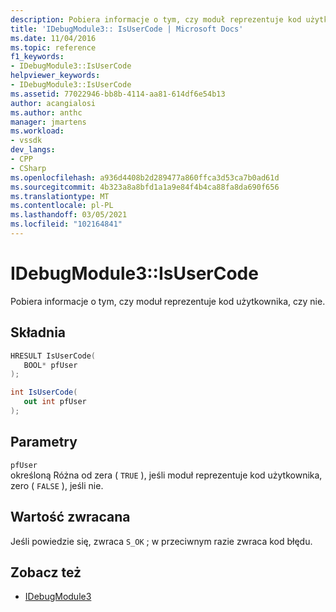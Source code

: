 ```yaml
---
description: Pobiera informacje o tym, czy moduł reprezentuje kod użytkownika, czy nie.
title: 'IDebugModule3:: IsUserCode | Microsoft Docs'
ms.date: 11/04/2016
ms.topic: reference
f1_keywords:
- IDebugModule3::IsUserCode
helpviewer_keywords:
- IDebugModule3::IsUserCode
ms.assetid: 77022946-bb8b-4114-aa81-614df6e54b13
author: acangialosi
ms.author: anthc
manager: jmartens
ms.workload:
- vssdk
dev_langs:
- CPP
- CSharp
ms.openlocfilehash: a936d4408b2d289477a860ffca3d53ca7b0ad61d
ms.sourcegitcommit: 4b323a8a8bfd1a1a9e84f4b4ca88fa8da690f656
ms.translationtype: MT
ms.contentlocale: pl-PL
ms.lasthandoff: 03/05/2021
ms.locfileid: "102164841"
---
```

# <a name="idebugmodule3isusercode"></a>IDebugModule3::IsUserCode
Pobiera informacje o tym, czy moduł reprezentuje kod użytkownika, czy nie.

## <a name="syntax"></a>Składnia

```cpp
HRESULT IsUserCode(
   BOOL* pfUser
);
```

```csharp
int IsUserCode(
   out int pfUser
);
```

## <a name="parameters"></a>Parametry
`pfUser`\
określoną Różna od zera ( `TRUE` ), jeśli moduł reprezentuje kod użytkownika, zero ( `FALSE` ), jeśli nie.

## <a name="return-value"></a>Wartość zwracana
 Jeśli powiedzie się, zwraca `S_OK` ; w przeciwnym razie zwraca kod błędu.

## <a name="see-also"></a>Zobacz też
- [IDebugModule3](../../../extensibility/debugger/reference/idebugmodule3.md)

